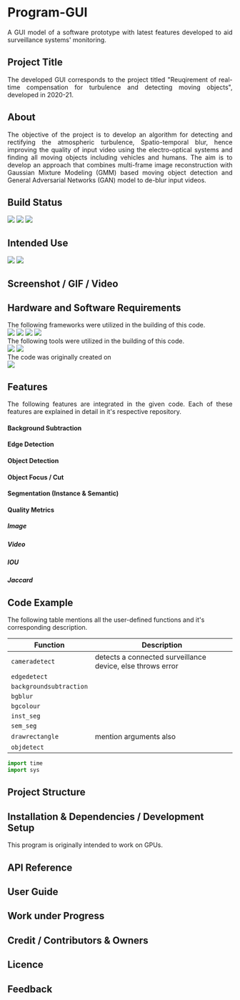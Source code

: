 # Program-GUI
<div align="justify">
A GUI model of a software prototype with latest features developed to aid surveillance systems' monitoring.
</div>

## Project Title
<div align="justify">
The developed GUI corresponds to the project titled "Reuqirement of real-time compensation for turbulence and detecting moving objects", developed in 2020-21.
</div>

## About
<div align="justify">
The objective of the project is to develop an algorithm for detecting and rectifying the  atmospheric turbulence, Spatio-temporal blur, hence improving the quality of input video  using the electro-optical systems and finding all moving objects including vehicles and  humans. The aim is to develop an approach that combines multi-frame image reconstruction  with Gaussian Mixture Modeling (GMM) based moving object detection and General  Adversarial Networks (GAN) model to de-blur input videos. 
</div>

## Build Status

<img src="https://img.shields.io/badge/build-passing-brightgreen"/>
<img src="https://img.shields.io/badge/code-latest-orange"/>
<img src="https://img.shields.io/badge/langugage-python-blue"/>


## Intended Use

<img src="https://img.shields.io/badge/Windows-0078D6?style=for-the-badge&logo=windows&logoColor=white"/>


<img src="https://img.shields.io/badge/Ubuntu-E95420?style=for-the-badge&logo=ubuntu&logoColor=white"/>


## Screenshot / GIF / Video

## Hardware and Software Requirements

<div align="justify">
The following frameworks were utilized in the building of this code.
</div>

<img src="https://img.shields.io/badge/OpenCV-27338e?style=for-the-badge&logo=OpenCV&logoColor=white"/>

<img src="https://img.shields.io/badge/TensorFlow-FF6F00?style=for-the-badge&logo=tensorflow&logoColor=white"/>


<img src="https://img.shields.io/badge/NumPy-013243?style=for-the-badge&logo=numpy&logoColor=white"/>

<img src="https://img.shields.io/badge/SciPy-8CAAE6?style=for-the-badge&logo=scipy&logoColor=white"/>


<div align="justify">
The following tools were utilized in the building of this code.
</div>

<img src="https://img.shields.io/badge/Visual_Studio_Code-0078D4?style=for-the-badge&logo=visual%20studio%20code&logoColor=white"/>


<img src="https://img.shields.io/badge/Jupyter-F37626.svg?&style=for-the-badge&logo=Jupyter&logoColor=white"/>


<div align="justify">
The code was originally created on
</div>


<img src="https://img.shields.io/badge/NVIDIA-GTX1650-76B900?style=for-the-badge&logo=nvidia&logoColor=white"/>


## Features
<div align="justify">
The following features are integrated in the given code. Each of these features are explained in detail in it's respective repository.
</div>

#### Background Subtraction

#### Edge Detection

#### Object Detection

#### Object Focus / Cut

#### Segmentation (Instance & Semantic)

#### Quality Metrics 

##### Image

##### Video

##### IOU

##### Jaccard

## Code Example

The following table mentions all the user-defined functions and it's corresponding description.

|  Function  |  Description  |  
|---|---|
|`cameradetect` | detects a connected surveillance device, else throws error |
|`edgedetect`| |
|`backgroundsubtraction`| |
|`bgblur`| |
|`bgcolour`| |
|`inst_seg`| |
|`sem_seg`| |
|`drawrectangle`| mention arguments also |
|`objdetect`| |


```Python
import time
import sys
```


## Project Structure



## Installation & Dependencies / Development Setup

<div align="justify">
This program is originally intended to work on GPUs.
</div>

## API Reference

## User Guide

## Work under Progress

## Credit / Contributors & Owners

## Licence

## Feedback
